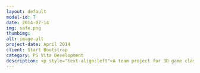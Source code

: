 ```yaml
---
layout: default
modal-id: 7
date: 2014-07-14
img: safe.png
thumbimg:
alt: image-alt
project-date: April 2014
client: Start Bootstrap
category: PS Vita Development
description: <p style="text-align:left">A team project for 3D game class in NTUST. In this project, we had access to sony's psvita sdk and that was what our project was based on. Our original concept for the game was to combine the gameplay elements of rubik's cube and tower defense games. We used rubik's cube as our level scenes. In each level, enemies spawn at a random location on the cube and follow a path to an end point on the cube. When enough enemies reached the end point, the player loses. As players progress to a new level, the enemies path changes, so players have to rearrange the cube to chnage towers' positions to best counter the enemy's new attack plan.</p></br></br><p style="text-align:left">Unfortunately, due to time restriction, we only finished bare-bones gameplay elements. Below is our project in action.</p></br></br><iframe width="560" height="315" src="https://www.youtube.com/embed/ydA1b-RsrPg" frameborder="0" allowfullscreen></iframe></br><p style="text-align:left">Tools Used:</p><ul><li>Visual Studio 2012</li><li>PS vita sdk</li><li>Maya</li></ul>
---
```

